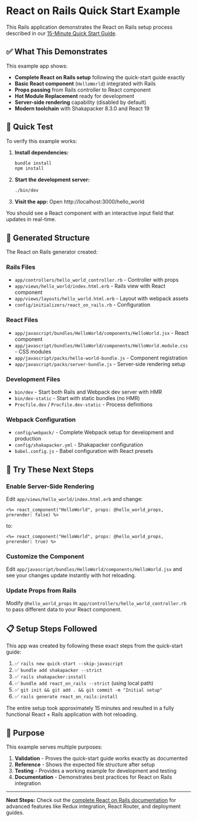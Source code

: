 # React on Rails Quick Start Example

This Rails application demonstrates the React on Rails setup process described in our [15-Minute Quick Start Guide](../../docs/quick-start/README.md).

## ✅ What This Demonstrates

This example app shows:

- **Complete React on Rails setup** following the quick-start guide exactly
- **Basic React component** (`HelloWorld`) integrated with Rails
- **Props passing** from Rails controller to React component
- **Hot Module Replacement** ready for development
- **Server-side rendering** capability (disabled by default)
- **Modern toolchain** with Shakapacker 8.3.0 and React 19

## 🚀 Quick Test

To verify this example works:

1. **Install dependencies:**

   ```bash
   bundle install
   npm install
   ```

2. **Start the development server:**

   ```bash
   ./bin/dev
   ```

3. **Visit the app:**
   Open http://localhost:3000/hello_world

You should see a React component with an interactive input field that updates in real-time.

## 📁 Generated Structure

The React on Rails generator created:

### Rails Files

- `app/controllers/hello_world_controller.rb` - Controller with props
- `app/views/hello_world/index.html.erb` - Rails view with React component
- `app/views/layouts/hello_world.html.erb` - Layout with webpack assets
- `config/initializers/react_on_rails.rb` - Configuration

### React Files

- `app/javascript/bundles/HelloWorld/components/HelloWorld.jsx` - React component
- `app/javascript/bundles/HelloWorld/components/HelloWorld.module.css` - CSS modules
- `app/javascript/packs/hello-world-bundle.js` - Component registration
- `app/javascript/packs/server-bundle.js` - Server-side rendering setup

### Development Files

- `bin/dev` - Start both Rails and Webpack dev server with HMR
- `bin/dev-static` - Start with static bundles (no HMR)
- `Procfile.dev` / `Procfile.dev-static` - Process definitions

### Webpack Configuration

- `config/webpack/` - Complete Webpack setup for development and production
- `config/shakapacker.yml` - Shakapacker configuration
- `babel.config.js` - Babel configuration with React presets

## 🔧 Try These Next Steps

### Enable Server-Side Rendering

Edit `app/views/hello_world/index.html.erb` and change:

```erb
<%= react_component("HelloWorld", props: @hello_world_props, prerender: false) %>
```

to:

```erb
<%= react_component("HelloWorld", props: @hello_world_props, prerender: true) %>
```

### Customize the Component

Edit `app/javascript/bundles/HelloWorld/components/HelloWorld.jsx` and see your changes update instantly with hot reloading.

### Update Props from Rails

Modify `@hello_world_props` in `app/controllers/hello_world_controller.rb` to pass different data to your React component.

## 📋 Setup Steps Followed

This app was created by following these exact steps from the quick-start guide:

1. ✅ `rails new quick-start --skip-javascript`
2. ✅ `bundle add shakapacker --strict`
3. ✅ `rails shakapacker:install`
4. ✅ `bundle add react_on_rails --strict` (using local path)
5. ✅ `git init && git add . && git commit -m "Initial setup"`
6. ✅ `rails generate react_on_rails:install`

The entire setup took approximately 15 minutes and resulted in a fully functional React + Rails application with hot reloading.

## 🎯 Purpose

This example serves multiple purposes:

1. **Validation** - Proves the quick-start guide works exactly as documented
2. **Reference** - Shows the expected file structure after setup
3. **Testing** - Provides a working example for development and testing
4. **Documentation** - Demonstrates best practices for React on Rails integration

---

**Next Steps:** Check out the [complete React on Rails documentation](../../docs/README.md) for advanced features like Redux integration, React Router, and deployment guides.
